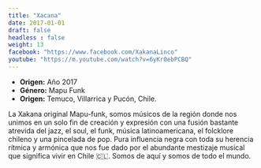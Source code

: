 ```yaml
---
title: "Xacana"
date: 2017-01-01
draft: false
headless : false
weight: 13
facebook: "https://www.facebook.com/XakanaLinco"
youtube: "https://m.youtube.com/watch?v=6yKr0ebPCBQ"
---
```

* **Origen:** Año 2017 
* **Género:** Mapu Funk
* **Origen:** Temuco, Villarrica y Pucón, Chile.

La Xakana original Mapu-funk, somos músicos de la región donde nos unimos en un solo fin de creación y expresión con una fusión bastante atrevida del jazz, el soul, el funk, música latinoamericana, el folcklore chileno  y una pincelada de pop. Pura influencia negra con toda su herencia rítmica y armónica que nos fue dado por el abundante mestizaje musical que significa vivir en Chile 🇨🇱. Somos de aquí y somos de todo el mundo.